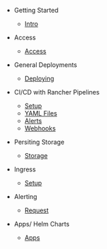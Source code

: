- Getting Started

  - [Intro](pages/intro.md)

- Access
  
  - [Access](pages/access.md)

- General Deployments

	- [Deploying](pages/deploy.md)

- CI/CD with Rancher Pipelines

	- [Setup](pages/pipeline.md)
	- [YAML Files](pages/pipeline-yaml.md)
	- [Alerts](pages/pipeline-alerts.md)
	- [Webhooks](pages/pipeline-webhook.md)

- Persiting Storage
	
	- [Storage](pages/storage.md)

- Ingress

 	- [Setup](pages/ingress.md)

- Alerting

 	- [Request](pages/alerting.md)
 
- Apps/ Helm Charts

	- [Apps](pages/apps.md)
